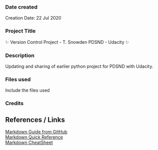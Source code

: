### Date created
Creation Date: 22 Jul 2020

### Project Title
:sparkles: Version Control Project - T. Snowden PDSND - Udacity :sparkles:

### Description
Updating and sharing of earlier python project for PDSND with Udacity.

### Files used
Include the files used

### Credits
References / Links
-------------------
[Markdown Guide from GitHub](https://guides.github.com/features/mastering-markdown/)  
[Markdown Quick Reference](https://en.support.wordpress.com/markdown-quick-reference/)  
[Markdown CheatSheet](https://guides.github.com/pdfs/markdown-cheatsheet-online.pdf)  
